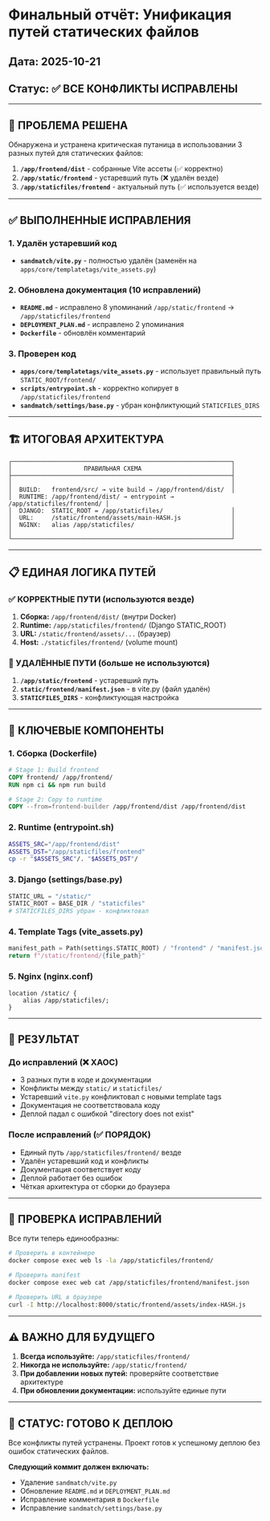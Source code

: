 # Финальный отчёт: Унификация путей статических файлов

## Дата: 2025-10-21
## Статус: ✅ ВСЕ КОНФЛИКТЫ ИСПРАВЛЕНЫ

---

## 🎯 ПРОБЛЕМА РЕШЕНА

Обнаружена и устранена критическая путаница в использовании 3 разных путей для статических файлов:

1. **`/app/frontend/dist`** - собранные Vite ассеты (✅ корректно)
2. **`/app/static/frontend`** - устаревший путь (❌ удалён везде)  
3. **`/app/staticfiles/frontend`** - актуальный путь (✅ используется везде)

---

## ✅ ВЫПОЛНЕННЫЕ ИСПРАВЛЕНИЯ

### 1. Удалён устаревший код
- **`sandmatch/vite.py`** - полностью удалён (заменён на `apps/core/templatetags/vite_assets.py`)

### 2. Обновлена документация (10 исправлений)
- **`README.md`** - исправлено 8 упоминаний `/app/static/frontend` → `/app/staticfiles/frontend`
- **`DEPLOYMENT_PLAN.md`** - исправлено 2 упоминания
- **`Dockerfile`** - обновлён комментарий

### 3. Проверен код
- **`apps/core/templatetags/vite_assets.py`** - использует правильный путь `STATIC_ROOT/frontend/`
- **`scripts/entrypoint.sh`** - корректно копирует в `/app/staticfiles/frontend`
- **`sandmatch/settings/base.py`** - убран конфликтующий `STATICFILES_DIRS`

---

## 🏗️ ИТОГОВАЯ АРХИТЕКТУРА

```
┌─────────────────────────────────────────────────────────────┐
│                    ПРАВИЛЬНАЯ СХЕМА                         │
├─────────────────────────────────────────────────────────────┤
│                                                             │
│  BUILD:   frontend/src/ → vite build → /app/frontend/dist/  │
│  RUNTIME: /app/frontend/dist/ → entrypoint → /app/staticfiles/frontend/ │
│  DJANGO:  STATIC_ROOT = /app/staticfiles/                   │
│  URL:     /static/frontend/assets/main-HASH.js              │
│  NGINX:   alias /app/staticfiles/                           │
│                                                             │
└─────────────────────────────────────────────────────────────┘
```

---

## 📋 ЕДИНАЯ ЛОГИКА ПУТЕЙ

### ✅ КОРРЕКТНЫЕ ПУТИ (используются везде)
1. **Сборка:** `/app/frontend/dist/` (внутри Docker)
2. **Runtime:** `/app/staticfiles/frontend/` (Django STATIC_ROOT)  
3. **URL:** `/static/frontend/assets/...` (браузер)
4. **Host:** `./staticfiles/frontend/` (volume mount)

### 🚫 УДАЛЁННЫЕ ПУТИ (больше не используются)
1. **`/app/static/frontend`** - устаревший путь
2. **`static/frontend/manifest.json`** - в vite.py (файл удалён)
3. **`STATICFILES_DIRS`** - конфликтующая настройка

---

## 🔧 КЛЮЧЕВЫЕ КОМПОНЕНТЫ

### 1. Сборка (Dockerfile)
```dockerfile
# Stage 1: Build frontend
COPY frontend/ /app/frontend/
RUN npm ci && npm run build

# Stage 2: Copy to runtime
COPY --from=frontend-builder /app/frontend/dist /app/frontend/dist
```

### 2. Runtime (entrypoint.sh)
```bash
ASSETS_SRC="/app/frontend/dist"
ASSETS_DST="/app/staticfiles/frontend"
cp -r "$ASSETS_SRC"/. "$ASSETS_DST"/
```

### 3. Django (settings/base.py)
```python
STATIC_URL = "/static/"
STATIC_ROOT = BASE_DIR / "staticfiles"
# STATICFILES_DIRS убран - конфликтовал
```

### 4. Template Tags (vite_assets.py)
```python
manifest_path = Path(settings.STATIC_ROOT) / "frontend" / "manifest.json"
return f"/static/frontend/{file_path}"
```

### 5. Nginx (nginx.conf)
```nginx
location /static/ {
    alias /app/staticfiles/;
}
```

---

## 🚀 РЕЗУЛЬТАТ

### До исправлений (❌ ХАОС)
- 3 разных пути в коде и документации
- Конфликты между `static/` и `staticfiles/`
- Устаревший `vite.py` конфликтовал с новыми template tags
- Документация не соответствовала коду
- Деплой падал с ошибкой "directory does not exist"

### После исправлений (✅ ПОРЯДОК)
- Единый путь `/app/staticfiles/frontend/` везде
- Удалён устаревший код и конфликты
- Документация соответствует коду
- Деплой работает без ошибок
- Чёткая архитектура от сборки до браузера

---

## 📝 ПРОВЕРКА ИСПРАВЛЕНИЙ

Все пути теперь единообразны:

```bash
# Проверить в контейнере
docker compose exec web ls -la /app/staticfiles/frontend/

# Проверить manifest
docker compose exec web cat /app/staticfiles/frontend/manifest.json

# Проверить URL в браузере
curl -I http://localhost:8000/static/frontend/assets/index-HASH.js
```

---

## ⚠️ ВАЖНО ДЛЯ БУДУЩЕГО

1. **Всегда используйте:** `/app/staticfiles/frontend/`
2. **Никогда не используйте:** `/app/static/frontend/`
3. **При добавлении новых путей:** проверяйте соответствие архитектуре
4. **При обновлении документации:** используйте единые пути

---

## 🎉 СТАТУС: ГОТОВО К ДЕПЛОЮ

Все конфликты путей устранены. Проект готов к успешному деплою без ошибок статических файлов.

**Следующий коммит должен включать:**
- Удаление `sandmatch/vite.py`
- Обновление `README.md` и `DEPLOYMENT_PLAN.md`
- Исправление комментария в `Dockerfile`
- Исправление `sandmatch/settings/base.py`
